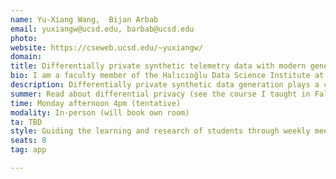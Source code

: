 ```yaml
---
name: Yu-Xiang Wang,  Bijan Arbab
email: yuxiangw@ucsd.edu, barbab@ucsd.edu
photo: 
website: https://cseweb.ucsd.edu/~yuxiangw/
domain: 
title: Differentially private synthetic telemetry data with modern generative AI
bio: I am a faculty member of the Halıcıoğlu Data Science Institute at UC San Diego, also affliated with the CSE department. Broadly speaking, my students and I apply math and computing to (1) design faster, stronger and more efficient ML algorithms with provable guarantees (2) solve societal challenges (e.g., data privacy, abuse prevention) that emerge in the AI era. Our recent focus include watermarking generative AI, making differential privacy practical, bridging offline and online RL, developing a theory of adaptivity in deep learning. 
description: Differentially private synthetic data generation plays a crucial role in enabling data sharing and analysis while preserving individual privacy. By creating artificial datasets that statistically resemble real data without revealing any specific individual's information, this approach allows organizations to comply with privacy regulations such as GDPR and HIPAA. It fosters innovation and collaboration by making sensitive data accessible to researchers, developers, and analysts without exposing personal details. Furthermore, the use of differential privacy techniques ensures that the risk of re-identifying individuals remains mathematically bounded, providing strong, quantifiable privacy guarantees. This balance between utility and privacy is essential for advancing fields like healthcare, finance, and social science in a responsible and ethical manner.   In this specific project, you will work with me and  HDSI Industry Fellow Dr. Bijan Arbab to 
summer: Read about differential privacy (see the course I taught in Fall 2024 and the references therein https://cseweb.ucsd.edu/~yuxiangw/classes/DSC291-2024Fall/)
time: Monday afternoon 4pm (tentative)
modality: In-person (will book own room)
ta: TBD
style: Guiding the learning and research of students through weekly meetings with students who lead the projects. 
seats: 8
tag: app

---
```


